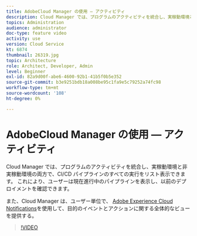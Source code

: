 ```yaml
---
title: AdobeCloud Manager の使用 — アクティビティ
description: Cloud Manager では、プログラムのアクティビティを統合し、実稼動環境と非実稼動環境の両方で、CI/CD パイプラインのすべての実行をリスト表示できます。 これにより、ユーザーは現在進行中のパイプラインを表示し、以前のデプロイメントを確認できます。
topics: Administration
audience: administrator
doc-type: feature video
activity: use
version: Cloud Service
kt: 6874
thumbnail: 26319.jpg
topic: Architecture
role: Architect, Developer, Admin
level: Beginner
exl-id: 82a9d00f-abe6-4600-92b1-41b5f0b5e352
source-git-commit: b3e9251bdb18a008be95c1fa9e5c79252a74fc98
workflow-type: tm+mt
source-wordcount: '108'
ht-degree: 0%

---
```


# AdobeCloud Manager の使用 — アクティビティ

Cloud Manager では、プログラムのアクティビティを統合し、実稼動環境と非実稼動環境の両方で、CI/CD パイプラインのすべての実行をリスト表示できます。 これにより、ユーザーは現在進行中のパイプラインを表示し、以前のデプロイメントを確認できます。

また、Cloud Manager は、ユーザー単位で、 [Adobe Experience Cloud Notifications](https://experienceleague.adobe.com/docs/experience-manager-cloud-manager/using/how-to-use/notifications.html)を使用して、目的のイベントとアクションに関する全体的なビューを提供する。

>[!VIDEO](https://video.tv.adobe.com/v/26319?quality=12&learn=on)
